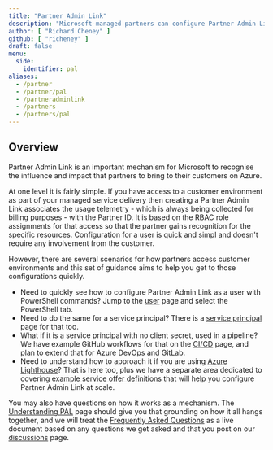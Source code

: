 ```yaml
---
title: "Partner Admin Link"
description: "Microsoft-managed partners can configure Partner Admin Link for recognition of their influence in customer accounts."
author: [ "Richard Cheney" ]
github: [ "richeney" ]
draft: false
menu:
  side:
    identifier: pal
aliases:
  - /partner
  - /partner/pal
  - /partneradminlink
  - /partners
  - /partners/pal
---
```


## Overview

Partner Admin Link is an important mechanism for Microsoft to recognise the influence and impact that partners to bring to their customers on Azure.

At one level it is fairly simple. If you have access to a customer environment as part of your managed service delivery then creating a Partner Admin Link associates the usage telemetry - which is always being collected for billing purposes - with the Partner ID. It is based on the RBAC role assignments for that access so that the partner gains recognition for the specific resources. Configuration for a user is quick and simpl and doesn't require any involvement from the customer.

However, there are several scenarios for how partners access customer environments and this set of guidance aims to help you get to those configurations quickly.

- Need to quickly see how to configure Partner Admin Link as a user with PowerShell commands? Jump to the [user](/pal/users) page and select the PowerShell tab.
- Need to do the same for a service principal? There is a [service principal](/pal/sp) page for that too.
- What if it is a service principal with no client secret, used in a pipeline? We have example GitHub workflows for that on the [CI/CD](/pal/cicd) page, and plan to extend that for Azure DevOps and GitLab.
- Need to understand how to approach it if you are using [Azure Lighthouse](/pal/lighthouse)? That is here too, plus we have a separate area dedicated to covering [example service offer definitions](/lighthouse) that will help you configure Partner Admin Link at scale.

You may also have questions on how it works as a mechanism. The [Understanding PAL](/pal/theory) page should give you that grounding on how it all hangs together, and we will treat the [Frequently Asked Questions](/pal/faq) as a live document based on any questions we get asked and that you post on our [discussions](https://github.com/azurecitadel/azurecitadel/discussions/132) page.
